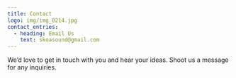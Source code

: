 ```yaml
---
title: Contact
logo: img/img_0214.jpg
contact_entries:
  - heading: Email Us
    text: skoasound@gmail.com
---
```

We’d love to get in touch with you and hear your ideas. Shoot us a message for any inquiries.